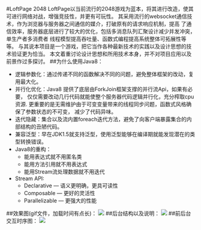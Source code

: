 #LoftPage 2048
LoftPage以当前流行的2048游戏为蓝本，将其进行改造，使其可进行网络对战，增强竞技性，并更有可玩性。
其采用流行的websocket通信技术，作为浏览器与服务器之间通信的媒介，打破原有的请求响应机制，提高
了通信效率，服务器底层进行了较大的优化，包括多消息队列汇聚设计减少并发冲突，单生产者多消费者
线程模型提高吞吐量、函数式编程提高系统整体可拓展性等等。
与其说本项目是一个游戏，把它当作各种最新技术的实践以及设计思想的技术验证更为恰当。
本文着重讨论设计思想和所用技术本身，并不对项目应用以及前景作过多探讨。
##为什么使用Java8：
* 逻辑参数化：通过传递不同的函数解决不同的问题，避免整体框架的改动，复用最大化。
* 并行化优化：Java8 提供了底层由ForkJoin框架支撑的并行流Api，如果有必要，
仅仅需要改动几行代码就能使整个服务器代码逻辑并行化，充分榨取cpu资源.
更重要的是无需维护由于可变变量带来的线程同步问题，函数式风格确保了参数状态的不可变，
减少了代码异味。 
* 迭代隐藏：集合以及流内置foreach迭代方法，避免了向客户端暴露集合的内部结构的丑陋代码。
* 兼容泛型：早在JDK1.5就支持泛型，使用泛型能够在编译期就能发现潜在的类型转换错误。
* Java8的重构：
  * 能用表达式就不用匿名类
  * 能用方法引用就不用表达式
  * 能用Stream流处理数据就不用迭代
* Stream API:
  * Declarative — 语义更明确，更具可读性
  * Composable — 更好的灵活性
  * Parallelizable — 更强大的性能

##效果图(gif文件，加载时间有点长)：
![](https://github.com/decaywood/LoftPage/blob/master/Info/2048.gif)
##后台结构以及说明：
![](https://github.com/decaywood/LoftPage/blob/master/Info/Structure.png)
##前后台交互时序图：
![](https://github.com/decaywood/LoftPage/blob/master/Info/SequenceDiagram.png)
